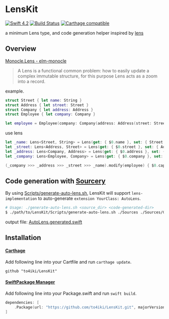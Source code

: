# LensKit
[![Swift 4.2][swift-image]][swift-url]
[![Build Status][status-image]][status-url]
[![Carthage compatible][carthage-image]][carthage-url]

a minimum Lens type, and code generation helper
inspired by [lens](https://github.com/ekmett/lens)

## Overview

[Monocle.Lens - elm-monocle](http://package.elm-lang.org/packages/arturopala/elm-monocle/latest/Monocle-Lens)

> A Lens is a functional common problem: how to easily update a complex immutable structure,
> for this purpose Lens acts as a zoom into a record.

example.

```swift
struct Street { let name: String }
struct Address { let street: Street }
struct Company { let address: Address }
struct Employee { let company: Company }

let employee = Employee(company: Company(address: Address(street: Street(name: "street"))))
```

use lens

```swift
let _name: Lens<Street, String> = Lens(get: { $0.name }, set: { Street(name: $1) })
let _street: Lens<Address, Street> = Lens(get: { $0.street }, set: { Address(street: $1) })
let _address: Lens<Company, Address> = Lens(get: { $0.address }, set: { Company(address: $1) })
let _company: Lens<Employee, Company> = Lens(get: { $0.company }, set: { Employee(company: $1) })

(_company >>> _address >>> _street >>> _name).modify(employee) { $0.capitalizedString } // Street
```

## Code generation with [Sourcery](https://github.com/krzysztofzablocki/Sourcery)
By using [Scripts/generate-auto-lens.sh](Scripts/generate-auto-lens.sh), LensKit will support `lens-implementation` to auto-generate `extension YourClass: AutoLens`.

```bash
# Usage: ./generate-auto-lens.sh <source_dir> <code-generated-dir>
$ ./path/to/LensKit/Scripts/generate-auto-lens.sh ./Sources ./Sources/Genes/
```

output file: [AutoLens.generated.swift](Tests/LensKitTests/Gens/AutoLens.generated.swift)

## Installation

#### [Carthage](https://github.com/Carthage/Carthage)
Add following line into your Cartfile and run `carthage update`.

```shell
github "to4iki/LensKit"
```

#### [SwiftPackage Manager](https://github.com/apple/swift-package-manager)
Add following line into your Package.swift and run `swift build`.

```swift
dependencies: [
    .Package(url: "https://github.com/to4iki/LensKit.git", majorVersion: 0)
]
```

[swift-url]: https://swift.org/download/
[swift-image]: https://img.shields.io/badge/swift-4.2-orange.svg?style=flat

[status-url]: https://travis-ci.org/to4iki/LensKit
[status-image]: https://travis-ci.org/to4iki/LensKit.svg

[carthage-url]: https://github.com/Carthage/Carthage
[carthage-image]: https://img.shields.io/badge/Carthage-compatible-4BC51D.svg?style=flat
